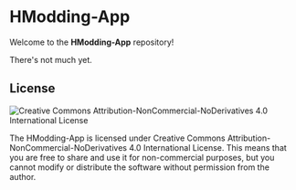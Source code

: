 # HModding-App  
Welcome to the **HModding-App** repository!

There's not much yet.

## License

![Creative Commons Attribution-NonCommercial-NoDerivatives 4.0 International License](https://i.imgur.com/TxZglnD.png)

The HModding-App is licensed under Creative Commons Attribution-NonCommercial-NoDerivatives 4.0 International License.
This means that you are free to share and use it for non-commercial purposes, but you cannot modify or distribute the software without permission from the author.
